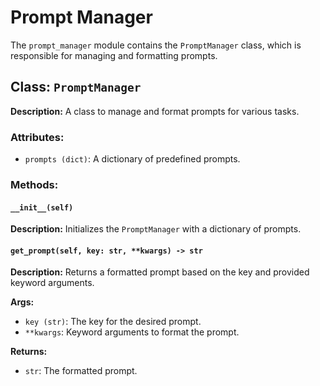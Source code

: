# Prompt Manager

The `prompt_manager` module contains the `PromptManager` class, which is responsible for managing and formatting prompts.

## Class: `PromptManager`

**Description:**
A class to manage and format prompts for various tasks.

### Attributes:
- `prompts (dict)`: A dictionary of predefined prompts.

### Methods:

#### `__init__(self)`

**Description:**
Initializes the `PromptManager` with a dictionary of prompts.

#### `get_prompt(self, key: str, **kwargs) -> str`

**Description:**
Returns a formatted prompt based on the key and provided keyword arguments.

**Args:**
- `key (str)`: The key for the desired prompt.
- `**kwargs`: Keyword arguments to format the prompt.

**Returns:**
- `str`: The formatted prompt.